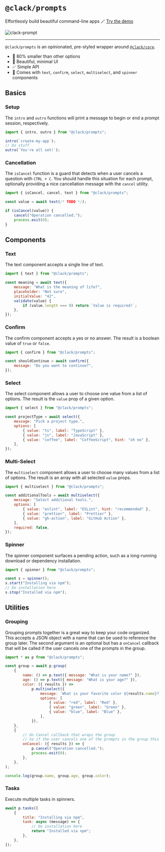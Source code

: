 # `@clack/prompts`

Effortlessly build beautiful command-line apps 🪄 [Try the demo](https://stackblitz.com/edit/clack-prompts?file=index.js)

![clack-prompt](https://github.com/natemoo-re/clack/blob/main/.github/assets/clack-demo.gif)

---

`@clack/prompts` is an opinionated, pre-styled wrapper around [`@clack/core`](https://www.npmjs.com/package/@clack/core).

-   🤏 80% smaller than other options
-   💎 Beautiful, minimal UI
-   ✅ Simple API
-   🧱 Comes with `text`, `confirm`, `select`, `multiselect`, and `spinner` components

## Basics

### Setup

The `intro` and `outro` functions will print a message to begin or end a prompt session, respectively.

```js
import { intro, outro } from "@clack/prompts";

intro(`create-my-app`);
// Do stuff
outro(`You're all set!`);
```

### Cancellation

The `isCancel` function is a guard that detects when a user cancels a question with `CTRL + C`. You should handle this situation for each prompt, optionally providing a nice cancellation message with the `cancel` utility.

```js
import { isCancel, cancel, text } from "@clack/prompts";

const value = await text(/* TODO */);

if (isCancel(value)) {
    cancel("Operation cancelled.");
    process.exit(0);
}
```

## Components

### Text

The text component accepts a single line of text.

```js
import { text } from "@clack/prompts";

const meaning = await text({
    message: "What is the meaning of life?",
    placeholder: "Not sure",
    initialValue: "42",
    validate(value) {
        if (value.length === 0) return `Value is required!`;
    },
});
```

### Confirm

The confirm component accepts a yes or no answer. The result is a boolean value of `true` or `false`.

```js
import { confirm } from "@clack/prompts";

const shouldContinue = await confirm({
    message: "Do you want to continue?",
});
```

### Select

The select component allows a user to choose one value from a list of options. The result is the `value` prop of a given option.

```js
import { select } from "@clack/prompts";

const projectType = await select({
    message: "Pick a project type.",
    options: [
        { value: "ts", label: "TypeScript" },
        { value: "js", label: "JavaScript" },
        { value: "coffee", label: "CoffeeScript", hint: "oh no" },
    ],
});
```

### Multi-Select

The `multiselect` component allows a user to choose many values from a list of options. The result is an array with all selected `value` props.

```js
import { multiselect } from "@clack/prompts";

const additionalTools = await multiselect({
    message: "Select additional tools.",
    options: [
        { value: "eslint", label: "ESLint", hint: "recommended" },
        { value: "prettier", label: "Prettier" },
        { value: "gh-action", label: "GitHub Action" },
    ],
    required: false,
});
```

### Spinner

The spinner component surfaces a pending action, such as a long-running download or dependency installation.

```js
import { spinner } from "@clack/prompts";

const s = spinner();
s.start("Installing via npm");
// Do installation here
s.stop("Installed via npm");
```

## Utilities

### Grouping

Grouping prompts together is a great way to keep your code organized. This accepts a JSON object with a name that can be used to reference the group later. The second argument is an optional but has a `onCancel` callback that will be called if the user cancels one of the prompts in the group.

```js
import * as p from "@clack/prompts";

const group = await p.group(
    {
        name: () => p.text({ message: "What is your name?" }),
        age: () => p.text({ message: "What is your age?" }),
        color: ({ results }) =>
            p.multiselect({
                message: `What is your favorite color ${results.name}?`,
                options: [
                    { value: "red", label: "Red" },
                    { value: "green", label: "Green" },
                    { value: "blue", label: "Blue" },
                ],
            }),
    },
    {
        // On Cancel callback that wraps the group
        // So if the user cancels one of the prompts in the group this function will be called
        onCancel: ({ results }) => {
            p.cancel("Operation cancelled.");
            process.exit(0);
        },
    },
);

console.log(group.name, group.age, group.color);
```

### Tasks

Execute multiple tasks in spinners.

```js
await p.tasks([
    {
        title: "Installing via npm",
        task: async (message) => {
            // Do installation here
            return "Installed via npm";
        },
    },
]);
```
